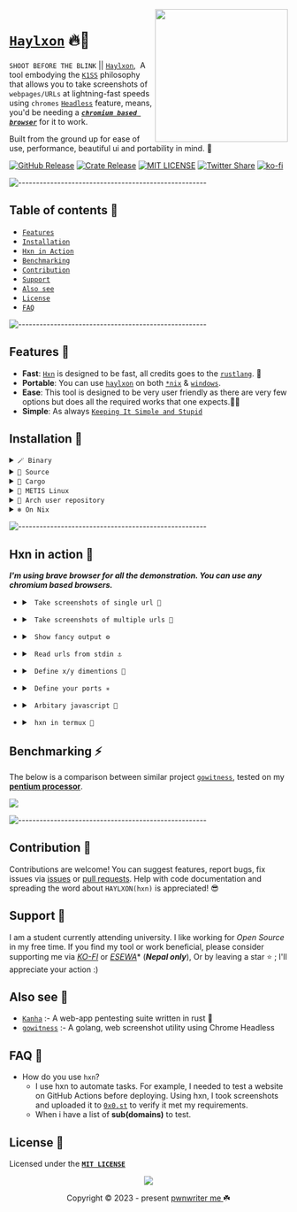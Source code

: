 <img src="https://raw.githubusercontent.com/pwnwriter/haylxon/showcase/hxn-transparent.png"  width="240" align="right">

# [`Haylxon`](https://github.com/pwnwriter/haylxon) 🔥🦀
`SHOOT BEFORE THE BLINK` ||  [`Haylxon`](https://github.com/pwnwriter/haylxon/),&nbsp; A tool embodying the [`K1SS`](https://en.wikipedia.org/wiki/KISS_principle) philosophy that allows you to take screenshots of `webpages/URLs` at lightning-fast speeds using `chromes` [`Headless`](https://en.wikipedia.org/wiki/Headless) feature, means, you'd be needing a [***`chromium based browser`***](https://en.wikipedia.org/wiki/Chromium_(web_browser)) for it to work.

Built from the ground up for ease of use, performance, beautiful ui and portability in mind. 💖

<p align="left">

<a href="https://github.com/pwnwriter/haylxon/releases"><img src="https://img.shields.io/github/v/release/pwnwriter/haylxon?style=flat&amp;labelColor=56534b&amp;color=c1c1b6&amp;logo=GitHub&amp;logoColor=white" alt="GitHub Release"></a>
<a href="https://crates.io/crates/hxn/"><img src="https://img.shields.io/crates/v/hxn?style=flat&amp;labelColor=56534b&amp;color=c1c1b6&amp;logo=Rust&amp;logoColor=white" alt="Crate Release"></a>
<a href="https://github.com/pwnwriter/haylxon/blob/main/LICENSE"><img src="https://img.shields.io/badge/License-MIT-white.svg" alt="MIT LICENSE"></a>
<a href="https://twitter.com/intent/tweet?text=Guys,%20Check%20out%20haylxon%20-%20A%20blazingly%20fast%20tool%20to%20grab%20screenshots%20of%20website%2FURL%20from%20terminal%20written%20in%20Rust!%20&url=https%3A%2F%2Fgithub.com%2Fpwnwriter%2Fhaylxon"><img alt="Twitter Share" src="https://img.shields.io/twitter/url/https/github.com/pwnwriter/haylxon.svg?style=social"></a>
[![ko-fi](https://img.shields.io/badge/support-pwnwriter%20-pink?logo=kofi&logoColor=white)](https://ko-fi.com/pwnwriter)

 
![-----------------------------------------------------](https://raw.githubusercontent.com/andreasbm/readme/master/assets/lines/aqua.png)


## Table of contents 📔

* [`Features`](#features)
* [`Installation`](#installation)
* [`Hxn in Action`](#action)
* [`Benchmarking`](#benchmarking)
* [`Contribution`](#contribution)
* [`Support`](#support)
* [`Also see`](#see)
* [`License`](#license)
* [`FAQ`](#faq)



![-----------------------------------------------------](https://raw.githubusercontent.com/andreasbm/readme/master/assets/lines/aqua.png)

<a name="features"></a>
## Features 🍙
- **Fast**: [`Hxn`](https://github.com/pwnwriter/haylxon) is designed to be fast, all credits goes to the [`rustlang`](https://rust-lang.org). 🦀
- **Portable**: You can use [`haylxon`](https://github.com/pwnwriter/haylxon/) on both [`*nix`](https://en.wikipedia.org/wiki/Linux) & [`windows`](https://en.wikipedia.org/wiki/Microsoft_Windows).
- **Ease**: This tool is designed to be very user friendly as there are very few options but does all the required works that one expects.👨‍🎨
- **Simple**: As always [`Keeping It Simple and Stupid`](https://en.wikipedia.org/wiki/KISS_principle)
 

<a name="installation"></a>
 ## Installation 📩
    
  <details> <summary><code>🪄 Binary </code></summary>
    &nbsp;
   
   -  **Manual**: You can directly download the binary from [**releases**](https://github.com/pwnwriter/haylxon/releases) of your arch and run it.
   - **One liner**: Run this one liner script 

```bash
wget -qO- "$(curl -qfsSL "https://api.github.com/repos/pwnwriter/haylxon/releases/latest" | jq -r '.assets[].browser_download_url' | grep -Ei "$(uname -m).*$(uname -s).*musl" | grep -v "\.sha")" | tar -xzf - --strip-components=1 && ./hxn -h
```  
  </details>
  <details> <summary><code>🌼 Source </code></summary>
  &nbsp;
 
  ```bash
  git clone --depth=1 https://github.com/pwnwriter/haylxon --branch=main
  cd haylxon
  cargo build --release 
  ```
  Then go to `release` dir and `./hxn` or move the `binary` to your any `$PATH` for instant access from anywhere.
</details>

<details> <summary><code>🎠 Cargo </code></summary>

- Using [crates.io](https://crates.io/crates/hxn)
  ```bash
  cargo install hxn
  ```
- Using [binstall](https://github.com/cargo-bins/cargo-binstall)
  ```bash
  cargo binstall hxn
  ```

  > **Note** ⚠️
  > This requires a working setup of rust/cargo & binstall.
</details>

<details> <summary><code>🚩 METIS Linux </code></summary>
&nbsp;
  
  ```bash
  sudo/doas pacman -Syyy hxn
  ```

</details>

<details> <summary><code>💢 Arch user repository </code></summary>
&nbsp;
  
  ```bash
  paru/yay -S haylxon-git
  ```

</details>

<details> <summary><code>❄️ On Nix  </code></summary>
&nbsp;
  
  ```bash
# Build from source and run
  nix run github:pwnwriter/haylxon
# without flakes:
 nix-env -iA nixpkgs.haylxon
# with flakes:
 nix profile install nixpkgs#haylxon
  ```

</details>

  
![-----------------------------------------------------](https://raw.githubusercontent.com/andreasbm/readme/master/assets/lines/aqua.png)
  
  
 <a name="action"></a>
## Hxn in action 🚀

  ***I'm using brave browser for all the demonstration. You can use any chromium based browsers.***
  &nbsp;
- <details> <summary><code> Take screenshots of single url 🔗 </code></summary>
   &nbsp;

  ```bash
  hxn -b $(which brave) -u https://example.com
  ```
     ![screenshot_2023-11-03_12-28-18](https://github.com/pwnwriter/haylxon/assets/90331517/e9fd87e3-a99a-4fd9-a100-dbe2d3947a58)

</details>

- <details> <summary><code> Take screenshots of multiple urls 📂 </code></summary>
   &nbsp;

  ```bash
  hxn -b $(which brave) -f urls.txt
  ```

  ![screenshot_2023-11-03_12-36-09](https://github.com/pwnwriter/haylxon/assets/90331517/cb94f0ee-5546-4854-9678-62c15665611f)


</details>

- <details> <summary><code> Show fancy output ⚙️ </code></summary>
  &nbsp;
  
   ```bash
   hxn -b $(which brave) -f urls.txt --verbose
     ```

   ![screenshot_2023-11-03_12-29-16](https://github.com/pwnwriter/haylxon/assets/90331517/38120572-72c5-4412-b583-02a14f88869e)

</details>

- <details> <summary><code> Read urls from stdin ⚓ </code></summary>
  &nbsp;
  
   ```bash
   cat urls.txt | hxn -b $(which brave) --stdin
   ```
  
  ![stdin](https://github.com/pwnwriter/haylxon/assets/90331517/db5b8542-af54-420a-8478-7bef4ef6fe0c)

  
</details>

- <details> <summary><code> Define x/y dimentions 🐀 </code></summary>
  &nbsp;
 
   ```bash
   cat urls.txt | hxn -b $(which brave) -x 144 -y 400 --stdin
   ```
  
  ![dimention](https://github.com/pwnwriter/haylxon/assets/90331517/c436100e-d647-40b2-9987-f52f81e09490)

  
</details>


- <details> <summary><code> Define your ports ✳️ </code></summary>
  &nbsp;
 
   ```bash
   hxn -b $(which brave) -f urls.txt --ports 8080,8081
   ```
  
  ![screenshot_2024-01-09_20-36-27](https://github.com/pwnwriter/haylxon/assets/90331517/2c0579ae-ca88-472a-a448-29d8accfcab6)

  
</details>

- <details> <summary><code> Arbitary javascript 🏺 </code></summary>
    &nbsp;
   
   ```bash
   hxn -b $(which brave) -u <url> --javascript "javascript code here". 

     ```
   <img width="723" alt="Screenshot 2024-06-20 at 13 52 00" src="https://github.com/pwnwriter/haylxon/assets/90331517/d86c7416-b79f-4bb4-8191-059f6be74bba">


  
</details>


- <details> <summary><code> hxn in termux 🐤 </code></summary>
    &nbsp;
   Install dependencies - 
    &nbsp;
   
   ```bash
   pkg install tur-repo -y ; pkg install chromium -y
   ln -s "$PREFIX/bin/chromium-browser" "$PREFIX/bin/chromium"  
   ```

  ![screenshot_2023-11-16_12-11-55](https://github.com/pwnwriter/haylxon/assets/90331517/c38bbd53-aaef-4883-baf5-adf51a768e62)


  
</details>


 <a name="benchmarking"></a>
## Benchmarking ⚡
  The below is a comparison between similar project [`gowitness`](https://github.com/sensepost/gowitness), tested on my [**pentium processor**](https://raw.githubusercontent.com/pwnwriter/haylxon/showcase/conf.png).
  
  ![](https://raw.githubusercontent.com/pwnwriter/haylxon/showcase/benchmark.png)
  
  ![-----------------------------------------------------](https://raw.githubusercontent.com/andreasbm/readme/master/assets/lines/aqua.png)

  
<a name="contribution"></a> 
## Contribution 🤝

Contributions are welcome! You can suggest features, report bugs, fix issues via [issues](https://github.com/pwnwriter/haylxon/issues) or [pull requests](https://github.com/pwnwriter/haylxon/pulls). Help with code documentation and spreading the word about `HAYLXON(hxn)` is appreciated! 😎

<a name="support"></a>
## Support 💌

 I am a student currently attending university. I like working for *Open Source* in my free time. If you find my tool or work beneficial, please consider supporting me via [*KO-FI*](https://ko-fi.com/pwnwriter) or [*ESEWA*](https://metislinux.org/docs/donate)* (***Nepal only***), Or by leaving a star ⭐ ; I'll appreciate your action :)

<a name="see"></a> 
## Also see 👀
- [`Kanha`](https://github.com/pwnwriter/kanha) :- A web-app pentesting suite written in rust 🦀
- [`gowitness`](https://github.com/sensepost/gowitness) :- A golang, web screenshot utility using Chrome Headless

<a name="faq"></a> 
## FAQ 🥶
 - How do you use `hxn`?
   - I use hxn to automate tasks. For example, I needed to test a website on GitHub Actions before deploying. Using hxn, I took screenshots and uploaded it to    [`0x0.st`](https://0x0.st) to verify it met my requirements.
   - When i have a list of __sub(domains)__ to test. 

<a name="license"></a> 
## License 🔐
 Licensed under the [**`MIT LICENSE`**](/LICENSE) 

 
<p align="center"><img src="https://raw.githubusercontent.com/catppuccin/catppuccin/main/assets/footers/gray0_ctp_on_line.svg?sanitize=true" /></p>
<p align="center">Copyright &copy; 2023 - present <a href="https://pwnwriter.me" target="_blank"> pwnwriter me </a> ☘️</p> 
  
